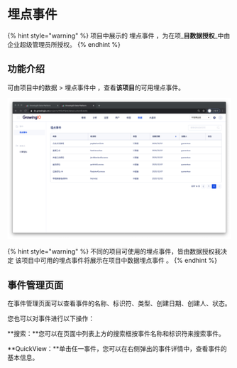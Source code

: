 # 埋点事件

{% hint style="warning" %}
项目中展示的 埋点事件 ，为在项_**目数据授权**_中由企业超级管理员所授权。 
{% endhint %}

## 功能介绍

可由项目中的数据 &gt;  埋点事件中 ，查看**该项目**的可用埋点事件。 

![](../../.gitbook/assets/ying-mu-jie-tu-20201210-xia-wu-2.40.06.png)

{% hint style="warning" %}
不同的项目可使用的埋点事件，皆由数据授权我决定 该项目中可用的埋点事件将展示在项目中数据埋点事件 。
{% endhint %}

## 事件管理页面

在事件管理页面可以查看事件的名称、标识符、类型、创建日期、创建人、状态。

您也可以对事件进行以下操作：

**搜索：**您可以在页面中列表上方的搜索框按事件名称和标识符来搜索事件。

**QuickView：**单击任一事件，您可以在右侧弹出的事件详情中，查看事件的基本信息。

